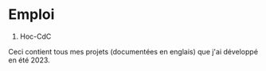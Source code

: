 
# Emploi

1. Hoc-CdC

Ceci contient tous mes projets (documentées en englais) que j'ai développé en été 2023.